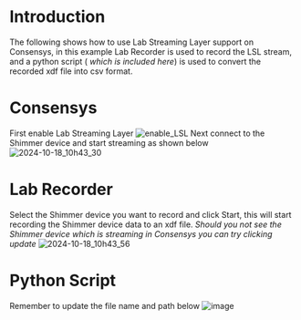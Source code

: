 # Introduction

The
following
shows
how
to
use
Lab
Streaming
Layer
support
on
Consensys,
in
this
example
Lab
Recorder
is
used
to
record
the
LSL
stream,
and
a
python
script (
_which
is
included
here_)
is
used
to
convert
the
recorded
xdf
file
into
csv
format.

# Consensys

First
enable
Lab
Streaming
Layer
![enable_LSL](https://github.com/user-attachments/assets/6c4c4a9f-7854-43f3-9845-e9783f129ded)
Next
connect
to
the
Shimmer
device
and
start
streaming
as
shown
below
![2024-10-18_10h43_30](https://github.com/user-attachments/assets/c0c9de67-b885-4d84-bd60-4ed572288717)

# Lab Recorder

Select
the
Shimmer
device
you
want
to
record
and
click
Start,
this
will
start
recording
the
Shimmer
device
data
to
an
xdf
file.
_Should
you
not
see
the
Shimmer
device
which
is
streaming
in
Consensys
you
can
try
clicking
update_
![2024-10-18_10h43_56](https://github.com/user-attachments/assets/3c4f39e8-79d1-46bf-8703-98fd64f5e0e4)

# Python Script

Remember
to
update
the
file
name
and
path
below
![image](https://github.com/user-attachments/assets/efa92b1f-0957-4fd8-b7c3-837a06d24b39)
